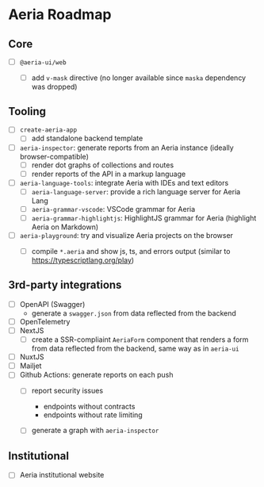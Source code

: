 # Aeria Roadmap

## Core

- [ ] `@aeria-ui/web`
    - [ ] add `v-mask` directive (no longer available since `maska` dependency was dropped)


## Tooling

- [ ] `create-aeria-app`
    - [ ] add standalone backend template
- [ ] `aeria-inspector`: generate reports from an Aeria instance (ideally browser-compatible)
    - [ ] render dot graphs of collections and routes
    - [ ] render reports of the API in a markup language
- [ ] `aeria-language-tools`: integrate Aeria with IDEs and text editors
    - [ ] `aeria-language-server`: provide a rich language server for Aeria Lang
    - [ ] `aeria-grammar-vscode`: VSCode grammar for Aeria
    - [ ] `aeria-grammar-highlightjs`: HighlightJS grammar for Aeria (highlight Aeria on Markdown)
- [ ] `aeria-playground`: try and visualize Aeria projects on the browser
    - [ ] compile `*.aeria` and show js, ts, and errors output (similar to https://typescriptlang.org/play)


## 3rd-party integrations

- [ ] OpenAPI (Swagger)
    - generate a `swagger.json` from data reflected from the backend
- [ ] OpenTelemetry
- [ ] NextJS
    - [ ] create a SSR-compliaint `AeriaForm` component that renders a form from data reflected from the backend, same way as in `aeria-ui`
- [ ] NuxtJS
- [ ] Mailjet
- [ ] Github Actions: generate reports on each push
    - [ ] report security issues
        - endpoints without contracts
        - endpoints without rate limiting
    - [ ] generate a graph with `aeria-inspector`


## Institutional

- [ ] Aeria institutional website


